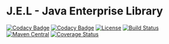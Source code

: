 # J.E.L - Java Enterprise Library

[![Codacy Badge](https://api.codacy.com/project/badge/Grade/e12be1be38ba440ebae012bf1b5b4e25)](https://www.codacy.com/app/lorislab/jel?utm_source=github.com&amp;utm_medium=referral&amp;utm_content=lorislab/jel&amp;utm_campaign=Badge_Grade)
[![Codacy Badge](https://api.codacy.com/project/badge/Coverage/e12be1be38ba440ebae012bf1b5b4e25)](https://www.codacy.com/app/lorislab/jel?utm_source=github.com&utm_medium=referral&utm_content=lorislab/jel&utm_campaign=Badge_Coverage)
[![License](https://img.shields.io/badge/License-Apache%202.0-blue.svg)](https://opensource.org/licenses/Apache-2.0)
[![Build Status](https://travis-ci.com/lorislab/jel8.png?branch=develop)](https://travis-ci.org/lorislab/jel)
[![Maven Central](https://maven-badges.herokuapp.com/maven-central/org.lorislab/jel/badge.svg)](https://maven-badges.herokuapp.com/maven-central/org.lorislab/jel)
[![Coverage Status](https://coveralls.io/repos/github/lorislab/jel8/badge.svg?branch=develop)](https://coveralls.io/github/lorislab/jel?branch=master)
